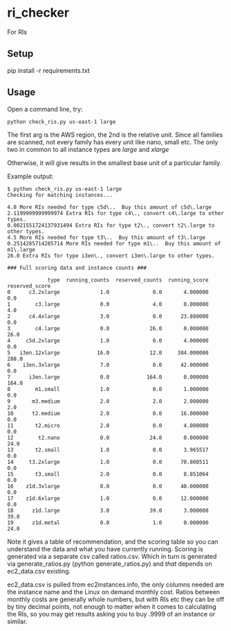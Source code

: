 # ri_checker
For RIs


## Setup

pip install -r requirements.txt

## Usage

Open a command line, try:

```
python check_ris.py us-east-1 large
```

The first arg is the AWS region, the 2nd is the relative unit.  Since all families are scanned, not every family has every unit like nano, small etc. The only two in common to all instance types are *large* and *xlarge*

Otherwise, it will give results in the smallest base unit of a particular family.

Example output:

```
$ python check_ris.py us-east-1 large
Checking for matching instances...

4.0 More RIs needed for type c5d\..  Buy this amount of c5d\.large
2.1199999999999974 Extra RIs for type c4\., convert c4\.large to other types.
0.0021551724137931494 Extra RIs for type t2\., convert t2\.large to other types.
4.5 More RIs needed for type t3\..  Buy this amount of t3\.large
0.2514285714285714 More RIs needed for type m1\..  Buy this amount of m1\.large
26.0 Extra RIs for type i3en\., convert i3en\.large to other types.

### Full scoring data and instance counts ###

             type  running_counts  reserved_counts  running_score  reserved_score
0      c3.2xlarge             1.0              0.0       4.000000             0.0
1        c3.large             0.0              4.0       0.000000             4.0
2      c4.4xlarge             3.0              0.0      23.880000             0.0
3        c4.large             0.0             26.0       0.000000            26.0
4     c5d.2xlarge             1.0              0.0       4.000000             0.0
5   i3en.12xlarge            16.0             12.0     384.000000           288.0
6    i3en.3xlarge             7.0              0.0      42.000000             0.0
7      i3en.large             0.0            164.0       0.000000           164.0
8        m1.small             1.0              0.0       1.000000             0.0
9       m3.medium             2.0              2.0       2.000000             2.0
10      t2.medium             2.0              0.0      16.000000             0.0
11       t2.micro             2.0              0.0       4.000000             0.0
12        t2.nano             0.0             24.0       0.000000            24.0
13       t2.small             1.0              0.0       3.965517             0.0
14     t3.2xlarge             1.0              0.0      70.808511             0.0
15       t3.small             2.0              0.0       8.851064             0.0
16    z1d.3xlarge             8.0              0.0      48.000000             0.0
17    z1d.6xlarge             1.0              0.0      12.000000             0.0
18      z1d.large             3.0             39.0       3.000000            39.0
19      z1d.metal             0.0              1.0       0.000000            24.0
```

Note it gives a table of recommendation, and the scoring table so you can understand the data and what you have currently running. Scoring is generated via a separate csv called ratios.csv. Which in turn is generated via generate_ratios.py (python generate_ratios.py) and *that* depends on ec2_data.csv existing.

ec2_data.csv is pulled from ec2instances.info, the only columns needed are the instance name and the Linux on demand monthly cost.  Ratios between monthly costs are generally whole numbers, but with RIs etc they can be off by tiny decimal points, not enough to matter when it comes to calculating the RIs, so you may get results asking you to buy .9999 of an instance or similar.